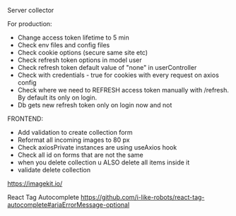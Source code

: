 Server collector

For production:

- Change access token lifetime to 5 min
- Check env files and config files
- Check cookie options (secure same site etc)
- Check refresh token options in model user
- Check refresh token default value of "none" in userController
- Check with credentials - true for cookies with every request on axios config
- Check where we need to REFRESH access token manually with /refresh. By default its only on login.
- Db gets new refresh token only on login now and not

FRONTEND:

- Add validation to create collection form
- Reformat all incoming images to 80 px
- Check axiosPrivate instances are using useAxios hook
- Check all id on forms that are not the same
- when you delete collection u ALSO delete all items inside it
- validate delete collection

https://imagekit.io/

React Tag Autocomplete
https://github.com/i-like-robots/react-tag-autocomplete#ariaErrorMessage-optional
